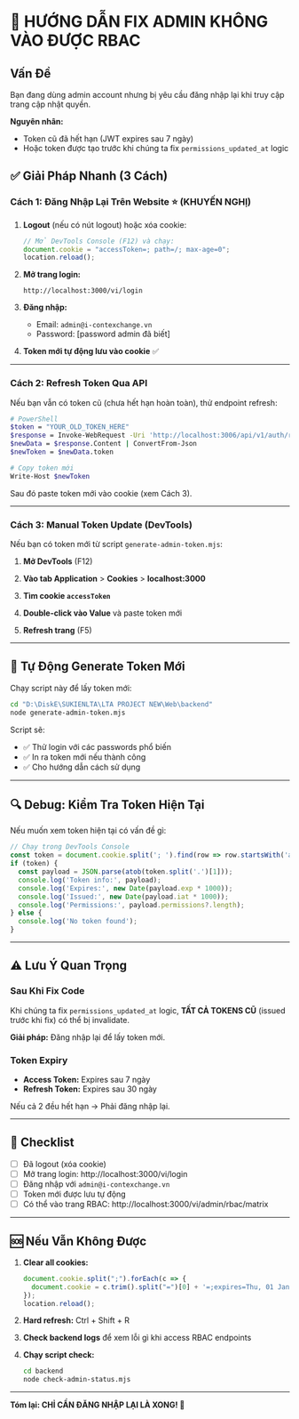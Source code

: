 # 🚨 HƯỚNG DẪN FIX ADMIN KHÔNG VÀO ĐƯỢC RBAC

## Vấn Đề

Bạn đang dùng admin account nhưng bị yêu cầu đăng nhập lại khi truy cập trang cập nhật quyền.

**Nguyên nhân:**
- Token cũ đã hết hạn (JWT expires sau 7 ngày)
- Hoặc token được tạo trước khi chúng ta fix `permissions_updated_at` logic

## ✅ Giải Pháp Nhanh (3 Cách)

### Cách 1: Đăng Nhập Lại Trên Website ⭐ (KHUYẾN NGHỊ)

1. **Logout** (nếu có nút logout) hoặc xóa cookie:
   ```javascript
   // Mở DevTools Console (F12) và chạy:
   document.cookie = "accessToken=; path=/; max-age=0";
   location.reload();
   ```

2. **Mở trang login:**
   ```
   http://localhost:3000/vi/login
   ```

3. **Đăng nhập:**
   - Email: `admin@i-contexchange.vn`
   - Password: [password admin đã biết]

4. **Token mới tự động lưu vào cookie** ✅

---

### Cách 2: Refresh Token Qua API

Nếu bạn vẫn có token cũ (chưa hết hạn hoàn toàn), thử endpoint refresh:

```bash
# PowerShell
$token = "YOUR_OLD_TOKEN_HERE"
$response = Invoke-WebRequest -Uri 'http://localhost:3006/api/v1/auth/refresh-permissions' -Method POST -Headers @{ 'Authorization' = "Bearer $token" } -UseBasicParsing
$newData = $response.Content | ConvertFrom-Json
$newToken = $newData.token

# Copy token mới
Write-Host $newToken
```

Sau đó paste token mới vào cookie (xem Cách 3).

---

### Cách 3: Manual Token Update (DevTools)

Nếu bạn có token mới từ script `generate-admin-token.mjs`:

1. **Mở DevTools** (F12)

2. **Vào tab Application** > **Cookies** > **localhost:3000**

3. **Tìm cookie `accessToken`**

4. **Double-click vào Value** và paste token mới

5. **Refresh trang** (F5)

---

## 🔧 Tự Động Generate Token Mới

Chạy script này để lấy token mới:

```bash
cd "D:\DiskE\SUKIENLTA\LTA PROJECT NEW\Web\backend"
node generate-admin-token.mjs
```

Script sẽ:
- ✅ Thử login với các passwords phổ biến
- ✅ In ra token mới nếu thành công
- ✅ Cho hướng dẫn cách sử dụng

---

## 🔍 Debug: Kiểm Tra Token Hiện Tại

Nếu muốn xem token hiện tại có vấn đề gì:

```javascript
// Chạy trong DevTools Console
const token = document.cookie.split('; ').find(row => row.startsWith('accessToken='))?.split('=')[1];
if (token) {
  const payload = JSON.parse(atob(token.split('.')[1]));
  console.log('Token info:', payload);
  console.log('Expires:', new Date(payload.exp * 1000));
  console.log('Issued:', new Date(payload.iat * 1000));
  console.log('Permissions:', payload.permissions?.length);
} else {
  console.log('No token found');
}
```

---

## ⚠️ Lưu Ý Quan Trọng

### Sau Khi Fix Code

Khi chúng ta fix `permissions_updated_at` logic, **TẤT CẢ TOKENS CŨ** (issued trước khi fix) có thể bị invalidate.

**Giải pháp:** Đăng nhập lại để lấy token mới.

### Token Expiry

- **Access Token:** Expires sau 7 ngày
- **Refresh Token:** Expires sau 30 ngày

Nếu cả 2 đều hết hạn → Phải đăng nhập lại.

---

## 📝 Checklist

- [ ] Đã logout (xóa cookie)
- [ ] Mở trang login: http://localhost:3000/vi/login
- [ ] Đăng nhập với `admin@i-contexchange.vn`
- [ ] Token mới được lưu tự động
- [ ] Có thể vào trang RBAC: http://localhost:3000/vi/admin/rbac/matrix

---

## 🆘 Nếu Vẫn Không Được

1. **Clear all cookies:**
   ```javascript
   document.cookie.split(";").forEach(c => {
     document.cookie = c.trim().split("=")[0] + '=;expires=Thu, 01 Jan 1970 00:00:00 UTC;path=/';
   });
   location.reload();
   ```

2. **Hard refresh:** Ctrl + Shift + R

3. **Check backend logs** để xem lỗi gì khi access RBAC endpoints

4. **Chạy script check:**
   ```bash
   cd backend
   node check-admin-status.mjs
   ```

---

**Tóm lại: CHỈ CẦN ĐĂNG NHẬP LẠI LÀ XONG! 🎉**

